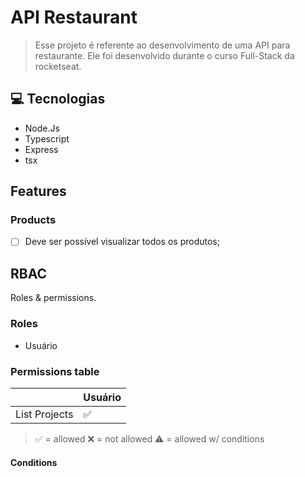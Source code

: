 # API Restaurant

> Esse projeto é referente ao desenvolvimento de uma API para restaurante. Ele foi desenvolvido durante o curso Full-Stack da rocketseat.

## 💻 Tecnologias

- Node.Js
- Typescript
- Express
- tsx

## Features

### Products

- [ ] Deve ser possível visualizar todos os produtos;

## RBAC

Roles & permissions.

### Roles

- Usuário

### Permissions table

|               | Usuário |
| ------------- | ------- |
| List Projects | ✅      |


> ✅ = allowed
> ❌ = not allowed
> ⚠️ = allowed w/ conditions

#### Conditions
